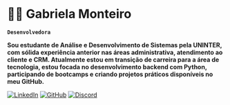 # 👩‍💻 Gabriela Monteiro   

**`Desenvolvedora`**  

**Sou estudante de Análise e Desenvolvimento de Sistemas pela UNINTER, com sólida experiência anterior nas áreas administrativa, atendimento ao cliente e CRM. Atualmente estou em transição de carreira para a área de tecnologia, estou focada no desenvolvimento backend com Python, participando de bootcamps e criando projetos práticos disponíveis no meu GitHub.**


   <p align="left">
      <a href="https://www.linkedin.com/in/gabrielamonteiron/">
         <img alt="LinkedIn" title="Se conecte comigo no LinkedIn" src=https://img.icons8.com/?size=50&id=13930&format=png&color=000000></a> 
      <a href="https://github.com/Gabrielamnuness">
         <img alt="GitHub" title="Meu Perfil" src=https://img.icons8.com/?size=53&id=fmFqQmR0UdsR&format=png&color=000000></a>
      <a href="https://discordapp.com/users/gabrielamonteiro_90356">
         <img alt="Discord" title="Me adicione no Discord" src=https://img.icons8.com/?size=43&id=n35VW8czPq4Q&format=png&color=000000></a>
   </p>